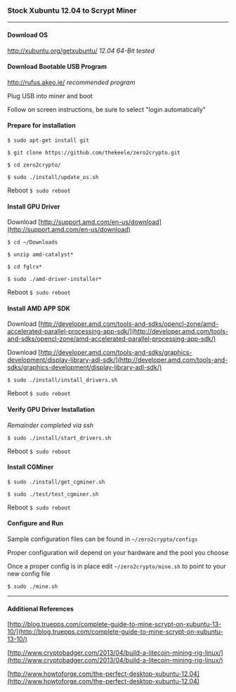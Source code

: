 ### Stock Xubuntu 12.04 to Scrypt Miner

***

#### Download OS
http://xubuntu.org/getxubuntu/
  _12.04 64-Bit tested_

#### Download Bootable USB Program
http://rufus.akeo.ie/
  _recommended program_

Plug USB into miner and boot

Follow on screen instructions, be sure to select "login automatically"

#### Prepare for installation

`$ sudo apt-get install git`

`$ git clone https://github.com/thekeele/zero2crypto.git`

`$ cd zero2crypto/`

`$ sudo ./install/update_os.sh`

Reboot `$ sudo reboot`

#### Install GPU Driver

Download [http://support.amd.com/en-us/download](http://support.amd.com/en-us/download)

`$ cd ~/Downloads`

`$ unzip amd-catalyst*`

`$ cd fglrx*`

`$ sudo ./amd-driver-installer*`

Reboot `$ sudo reboot`

#### Install AMD APP SDK

Download [http://developer.amd.com/tools-and-sdks/opencl-zone/amd-accelerated-parallel-processing-app-sdk/](http://developer.amd.com/tools-and-sdks/opencl-zone/amd-accelerated-parallel-processing-app-sdk/)

Download [http://developer.amd.com/tools-and-sdks/graphics-development/display-library-adl-sdk/](http://developer.amd.com/tools-and-sdks/graphics-development/display-library-adl-sdk/)

`$ sudo ./install/install_drivers.sh`

Reboot `$ sudo reboot`

#### Verify GPU Driver Installation

*Remainder completed via ssh*

`$ sudo ./install/start_drivers.sh`

Reboot `$ sudo reboot`

#### Install CGMiner

`$ sudo ./install/get_cgminer.sh`

`$ sudo ./test/test_cgminer.sh`

Reboot `$ sudo reboot`

#### Configure and Run

Sample configuration files can be found in `~/zero2crypto/configs`

Proper configuration will depend on your hardware and the pool you choose

Once a proper config is in place edit `~/zero2crypto/mine.sh` to point to your new config file

`$ sudo ./mine.sh`

***

#### Additional References

[http://blog.truepps.com/complete-guide-to-mine-scrypt-on-xubuntu-13-10/](http://blog.truepps.com/complete-guide-to-mine-scrypt-on-xubuntu-13-10/)

[http://www.cryptobadger.com/2013/04/build-a-litecoin-mining-rig-linux/](http://www.cryptobadger.com/2013/04/build-a-litecoin-mining-rig-linux/)

[http://www.howtoforge.com/the-perfect-desktop-xubuntu-12.04](http://www.howtoforge.com/the-perfect-desktop-xubuntu-12.04)

